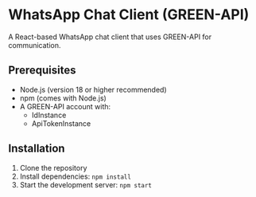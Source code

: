 # WhatsApp Chat Client (GREEN-API)

A React-based WhatsApp chat client that uses GREEN-API for communication.

## Prerequisites

- Node.js (version 18 or higher recommended)
- npm (comes with Node.js)
- A GREEN-API account with:
  - IdInstance
  - ApiTokenInstance

## Installation

1. Clone the repository
2. Install dependencies: `npm install`
3. Start the development server: `npm start`


